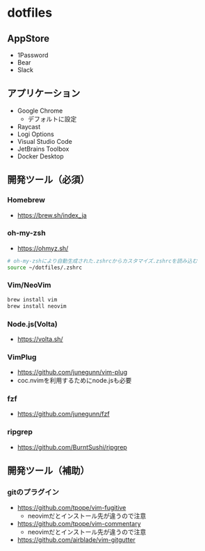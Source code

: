# dotfiles

## AppStore

* 1Password
* Bear
* Slack

## アプリケーション

* Google Chrome
  * デフォルトに設定
* Raycast
* Logi Options
* Visual Studio Code
* JetBrains Toolbox
* Docker Desktop

## 開発ツール（必須）

### Homebrew

* https://brew.sh/index_ja

### oh-my-zsh

* https://ohmyz.sh/

```bash
# oh-my-zshにより自動生成された.zshrcからカスタマイズ.zshrcを読み込む
source ~/dotfiles/.zshrc
```

### Vim/NeoVim

```bash
brew install vim
brew install neovim
```
### Node.js(Volta)

* https://volta.sh/

### VimPlug

* https://github.com/junegunn/vim-plug
* coc.nvimを利用するためにnode.jsも必要

### fzf

* https://github.com/junegunn/fzf

### ripgrep

* https://github.com/BurntSushi/ripgrep

## 開発ツール（補助）

### gitのプラグイン

* https://github.com/tpope/vim-fugitive
  * neovimだとインストール先が違うので注意
* https://github.com/tpope/vim-commentary
  * neovimだとインストール先が違うので注意
* https://github.com/airblade/vim-gitgutter
